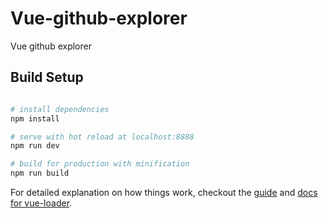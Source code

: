 # Vue-github-explorer

 Vue github explorer

## Build Setup

``` bash

# install dependencies
npm install

# serve with hot reload at localhost:8888
npm run dev

# build for production with minification
npm run build
```

For detailed explanation on how things work, checkout the [guide](http://vuejs-templates.github.io/webpack/) and [docs for vue-loader](http://vuejs.github.io/vue-loader).
